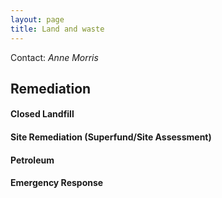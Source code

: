 ```yaml
---
layout: page
title: Land and waste
---
```


Contact: _Anne Morris_

## Remediation 

#### Closed Landfill

#### Site Remediation (Superfund/Site Assessment)

#### Petroleum

#### Emergency Response

